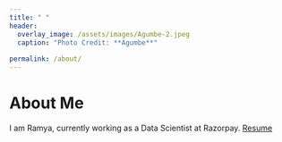 ```yaml
---
title: " "
header:
  overlay_image: /assets/images/Agumbe-2.jpeg
  caption: "Photo Credit: **Agumbe**"
  
permalink: /about/
---
```


# About Me

I am Ramya, currently working as a Data Scientist at Razorpay. 
  [Resume][4]

[comment]: <> (I help organizations understand and leverage their quantitative)

[comment]: <> (information. Call it what you will: data science, machine learning, or)

[comment]: <> (statistics; the modern technological world lies at the intersection of)

[comment]: <> (mathematics and computing, and that's where I like to play.)

[comment]: <> (I've worked with [Stage 1 start-ups][5] and [publicly traded corporations][6],)

[comment]: <> (building models, establishing codebases, and providing mathematical expertise to)

[comment]: <> (developers. My mother tongue is Python, but I also speak Scala and Java. I have)

[comment]: <> (experience working with Apache Spark, scikit-learn, Tensorflow, pandas, and many)

[comment]: <> (other popular data analysis and machine learning libraries.)

[comment]: <> (I have a bachelors degree in Computer Science from Reed College, where I did)

[comment]: <> (my thesis on breast cancer treatment planning using deep learning. After)

[comment]: <> (spending some time pursuing other interests,[^fnote2] I began working on my)

[comment]: <> (Ph.D. in Applied Mathematics at University of Colorado. My dissertation covers a)

[comment]: <> (range of topics in statistics, data analytics, and understanding noisy)

[comment]: <> (systems. For more details on all that, check out [my portfolio]&#40;/portfolio/&#41;, or)

[comment]: <> (take a look at [my resume][4]. )

[comment]: <> (I currently live in San Francisco, where I work as a data scientist with the)

[comment]: <> (inventory optimization team at [Stitch Fix][7].)

[comment]: <> ([^fnote2]: After graduating from Reed, I spent some time living at)

[comment]: <> (	[Great Vow Zen Monastery][3], where we followed a daily schedule of work and)

[comment]: <> (	 meditation.)
  
[comment]: <> ([1]: mailto: peter@pwills.com)

[comment]: <> ([2]: /assets/docs/thesis.pdf)

[comment]: <> ([3]: https://www.zendust.org/monastery)

[4]: /assets/docs/resume.pdf

[comment]: <> ([5]: https://www.entelligent.com)

[comment]: <> ([6]: https://www.thetradedesk.com)

[comment]: <> ([7]: https://multithreaded.stitchfix.com/algorithms/)

